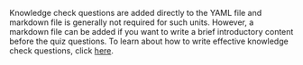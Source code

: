 Knowledge check questions are added directly to the YAML file and markdown file is generally not required for such units. However, a markdown file can be added if you want to write a brief introductory content before the quiz questions. To learn about how to write effective knowledge check questions, click [here](https://review.docs.microsoft.com/en-us/learn-docs/docs/unit-add-a-knowledge-check?branch=master).